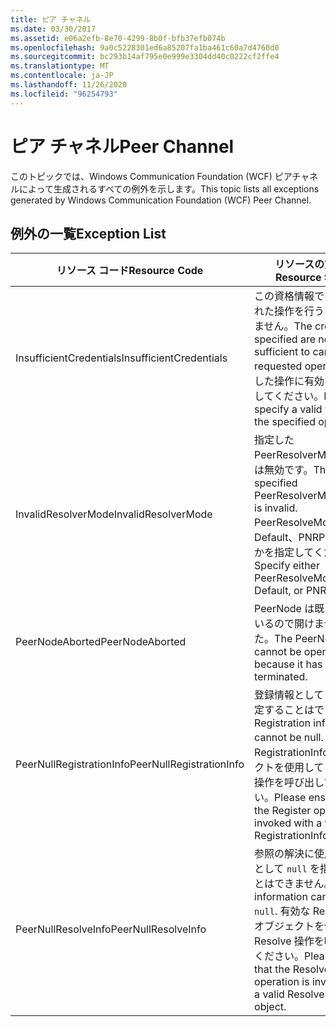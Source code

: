 ```yaml
---
title: ピア チャネル
ms.date: 03/30/2017
ms.assetid: e06a2efb-8e70-4299-8b0f-bfb37efb074b
ms.openlocfilehash: 9a0c5228301ed6a85207fa1ba461c60a7d4760d0
ms.sourcegitcommit: bc293b14af795e0e999e3304dd40c0222cf2ffe4
ms.translationtype: MT
ms.contentlocale: ja-JP
ms.lasthandoff: 11/26/2020
ms.locfileid: "96254793"
---
```

# <a name="peer-channel"></a><span data-ttu-id="29e60-102">ピア チャネル</span><span class="sxs-lookup"><span data-stu-id="29e60-102">Peer Channel</span></span>

<span data-ttu-id="29e60-103">このトピックでは、Windows Communication Foundation (WCF) ピアチャネルによって生成されるすべての例外を示します。</span><span class="sxs-lookup"><span data-stu-id="29e60-103">This topic lists all exceptions generated by Windows Communication Foundation (WCF) Peer Channel.</span></span>  
  
## <a name="exception-list"></a><span data-ttu-id="29e60-104">例外の一覧</span><span class="sxs-lookup"><span data-stu-id="29e60-104">Exception List</span></span>  
  
|<span data-ttu-id="29e60-105">リソース コード</span><span class="sxs-lookup"><span data-stu-id="29e60-105">Resource Code</span></span>|<span data-ttu-id="29e60-106">リソースの文字列</span><span class="sxs-lookup"><span data-stu-id="29e60-106">Resource String</span></span>|  
|-------------------|---------------------|  
|<span data-ttu-id="29e60-107">InsufficientCredentials</span><span class="sxs-lookup"><span data-stu-id="29e60-107">InsufficientCredentials</span></span>|<span data-ttu-id="29e60-108">この資格情報では、要求された操作を行うことはできません。</span><span class="sxs-lookup"><span data-stu-id="29e60-108">The credentials specified are not sufficient to carry the requested operation.</span></span> <span data-ttu-id="29e60-109">指定した操作に有効な値を設定してください。</span><span class="sxs-lookup"><span data-stu-id="29e60-109">Please specify a valid value for the specified operation</span></span>|  
|<span data-ttu-id="29e60-110">InvalidResolverMode</span><span class="sxs-lookup"><span data-stu-id="29e60-110">InvalidResolverMode</span></span>|<span data-ttu-id="29e60-111">指定した PeerResolverMode の値は無効です。</span><span class="sxs-lookup"><span data-stu-id="29e60-111">The specified PeerResolverMode value is invalid.</span></span> <span data-ttu-id="29e60-112">PeerResolveMode.Auto、Default、PNRP のいずれかを指定してください。</span><span class="sxs-lookup"><span data-stu-id="29e60-112">Specify either PeerResolveMode.Auto, Default, or PNRP.</span></span>|  
|<span data-ttu-id="29e60-113">PeerNodeAborted</span><span class="sxs-lookup"><span data-stu-id="29e60-113">PeerNodeAborted</span></span>|<span data-ttu-id="29e60-114">PeerNode は既に終了しているので開けませんでした。</span><span class="sxs-lookup"><span data-stu-id="29e60-114">The PeerNode cannot be opened because it has been terminated.</span></span>|  
|<span data-ttu-id="29e60-115">PeerNullRegistrationInfo</span><span class="sxs-lookup"><span data-stu-id="29e60-115">PeerNullRegistrationInfo</span></span>|<span data-ttu-id="29e60-116">登録情報として null を指定することはできません。</span><span class="sxs-lookup"><span data-stu-id="29e60-116">Registration information cannot be null.</span></span> <span data-ttu-id="29e60-117">有効な RegistrationInfo オブジェクトを使用して Register 操作を呼び出してください。</span><span class="sxs-lookup"><span data-stu-id="29e60-117">Please ensure that the Register operation is invoked with a valid RegistrationInfo object.</span></span>|  
|<span data-ttu-id="29e60-118">PeerNullResolveInfo</span><span class="sxs-lookup"><span data-stu-id="29e60-118">PeerNullResolveInfo</span></span>|<span data-ttu-id="29e60-119">参照の解決に使用する情報として `null` を指定することはできません。</span><span class="sxs-lookup"><span data-stu-id="29e60-119">Resolve information cannot be `null`.</span></span> <span data-ttu-id="29e60-120">有効な ResolveInfo オブジェクトを使用して Resolve 操作を呼び出してください。</span><span class="sxs-lookup"><span data-stu-id="29e60-120">Please ensure that the Resolve operation is invoked with a valid ResolveInfo object.</span></span>|
